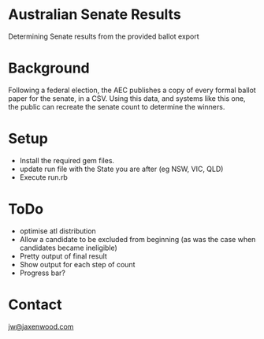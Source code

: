 # Australian Senate Results
Determining Senate results from the provided ballot export

# Background
Following a federal election, the AEC publishes a copy of every formal ballot paper for the senate, in a CSV.
Using this data, and systems like this one, the public can recreate the senate count to determine the winners.

# Setup
+ Install the required gem files.
+ update run file with the State you are after (eg NSW, VIC, QLD)
+ Execute run.rb

# ToDo
+ optimise atl distribution
+ Allow a candidate to be excluded from beginning (as was the case when candidates became ineligible)
+ Pretty output of final result
+ Show output for each step of count
+ Progress bar?

# Contact
jw@jaxenwood.com